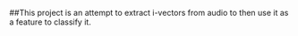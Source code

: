 ##This project is an attempt to extract i-vectors from audio to then use it as a feature to classify it.
